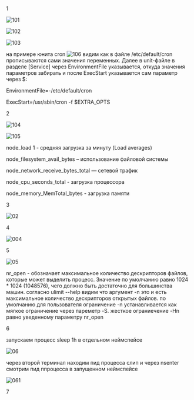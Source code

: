 1

![101](https://user-images.githubusercontent.com/105611781/199496935-1339bb42-ea7b-46c9-9cee-4fd70d8637e1.PNG)

![102](https://user-images.githubusercontent.com/105611781/199496971-b2baa443-93a1-421a-a169-811c04193c32.PNG)

![103](https://user-images.githubusercontent.com/105611781/199497009-b1108884-4f6a-42bb-9eaf-7a8f460f690e.PNG)

на примере юнита cron
![106](https://user-images.githubusercontent.com/105611781/200078614-3edf1090-5502-495e-bc3d-09330d775687.PNG)
видим как
в файле /etc/default/cron прописываются сами значения переменных. Далее в unit-файле в разделе [Service] через EnvironmentFile указывается, откуда значения параметров забирать и после ExecStart указывается сам параметр через $:

EnvironmentFile=-/etc/default/cron

ExecStart=/usr/sbin/cron -f $EXTRA_OPTS

2

![104](https://user-images.githubusercontent.com/105611781/199497039-226e1d93-705a-43c1-b024-c0d9c24d6212.PNG)

![105](https://user-images.githubusercontent.com/105611781/199497085-c258b97e-de4a-4afd-9837-d1b28586a7ce.PNG)

node_load 1 - средняя загрузка за минуту (Load averages)

node_filesystem_avail_bytes – использование файловой системы

node_network_receive_bytes_total — сетевой трафик

node_cpu_seconds_total - загрузка процессора

node_memory_MemTotal_bytes - загрузка памяти

3

![02](https://user-images.githubusercontent.com/105611781/199497428-9112eec1-a3f9-4567-8af2-9154a17d04f0.PNG)

4

![004](https://user-images.githubusercontent.com/105611781/200083686-7921644f-18bc-4c51-be5c-d321d89ac850.PNG)

5

![05](https://user-images.githubusercontent.com/105611781/200169745-0aee46ac-adbb-48c6-a40d-5151f0f278a9.PNG)

nr_open - обозначает максимальное количество дескрипторов файлов, которые может выделить процесс. Значение по умолчанию равно 1024 * 1024 (1048576), чего должно быть достаточно для большинства машин.
согласно ulimit --help видим что аргумент -n это и есть максимальное количество дескрипторов открытых файлов. по умолчанию для пользователя ограничение -n устанавливается как мягкое ограничение через пареметр -S. жесткое ограниечение -Hn равно уведенному параметру nr_open

6

запускаем процесс sleep 1h в отдельном неймспейсе

![06](https://user-images.githubusercontent.com/105611781/200172419-8e9b7034-badc-4a39-a620-1ced2459af25.PNG)

через второй терминал находим пид процесса слип и через nsenter смотрим пид ппроцесса в запущенном неймспейсе

![061](https://user-images.githubusercontent.com/105611781/200172528-37f44145-1730-45d4-ae1e-843a69825391.PNG)

7

